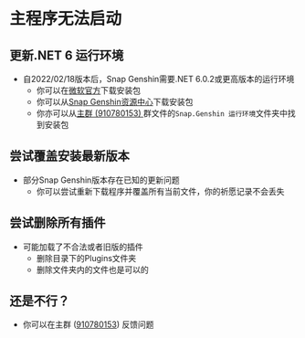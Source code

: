 # 主程序无法启动

## 更新.NET 6 运行环境

- 自2022/02/18版本后，Snap Genshin需要.NET 6.0.2或更高版本的运行环境
  - 你可以在[微软官方](https://dotnet.microsoft.com/en-us/download/dotnet/thank-you/runtime-desktop-6.0.2-windows-x64-installer)下载安装包
  - 你可以从[Snap Genshin资源中心](https://resource.snapgenshin.com/Environment/)下载安装包
  - 你亦可以从[主群 (910780153) ](https://jq.qq.com/?_wv=1027&k=MHLNhhYJ)群文件的`Snap.Genshin 运行环境`文件夹中找到安装包

## 尝试覆盖安装最新版本

- 部分Snap Genshin版本存在已知的更新问题
  - 你可以尝试重新下载程序并覆盖所有当前文件，你的祈愿记录不会丢失

## 尝试删除所有插件
- 可能加载了不合法或者旧版的插件
  - 删除目录下的Plugins文件夹
  - 删除文件夹内的文件也是可以的

## 还是不行？

- 你可以在主群 ([910780153](https://jq.qq.com/?_wv=1027&k=MHLNhhYJ)) 反馈问题


